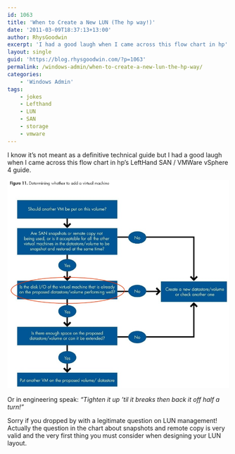 ```yaml
---
id: 1063
title: 'When to Create a New LUN (The hp way!)'
date: '2011-03-09T18:37:13+13:00'
author: RhysGoodwin
excerpt: 'I had a good laugh when I came across this flow chart in hp''s LeftHand SAN / VMWare vSphere 4 guide.'
layout: single
guid: 'https://blog.rhysgoodwin.com/?p=1063'
permalink: /windows-admin/when-to-create-a-new-lun-the-hp-way/
categories:
    - 'Windows Admin'
tags:
    - jokes
    - Lefthand
    - LUN
    - SAN
    - storage
    - vmware
---
```


I know it’s not meant as a definitive technical guide but I had a good laugh when I came across this flow chart in hp’s LeftHand SAN / VMWare vSphere 4 guide.

[![](/content/uploads/2011/03/WhenToCreateANewLUN.jpg "When To Create a New LUN")](/content/uploads/2011/03/WhenToCreateANewLUN.jpg)

Or in engineering speak: *“Tighten it up ’til it breaks then back it off half a turn!”*

Sorry if you dropped by with a legitimate question on LUN management! Actually the question in the chart about snapshots and remote copy is very valid and the very first thing you must consider when designing your LUN layout.